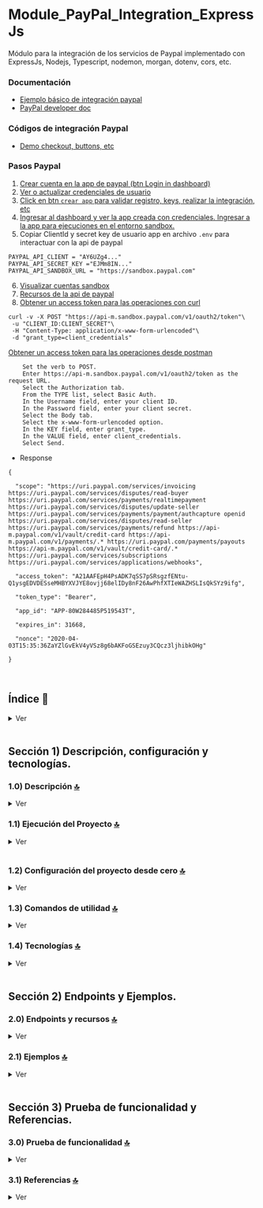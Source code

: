 # Module\_PayPal\_Integration\_ExpressJs

Módulo para la integración de los servicios de Paypal implementado con ExpressJs, Nodejs, Typescript, nodemon, morgan, dotenv, cors, etc.

### Documentación

*   [Ejemplo básico de integración paypal](https://www.youtube.com/watch?v=sBenKZqEzpQ)
*   [PayPal developer doc](https://developer.paypal.com/home)

### Códigos de integración Paypal

*   [Demo checkout, buttons, etc](https://demo.paypal.com/us/demo/code_samples?)

### Pasos Paypal

1.  [Crear cuenta en la app de paypal (btn Login in dashboard)](https://developer.paypal.com/home/)
2.  [Ver o actualizar credenciales de usuario](https://developer.paypal.com/dashboard/applications/sandbox)
3.  [Click en btn `crear app` para validar registro, keys, realizar la integración, etc](https://developer.paypal.com/dashboard/applications/sandbox)
4.  [Ingresar al dashboard y ver la app creada con credenciales. Ingresar a la app para ejecuciones en el entorno sandbox.](https://developer.paypal.com/dashboard/applications/sandbox)
5.  Copiar ClientId y secret key de usuario app en archivo `.env` para interactuar con la api de paypal

```env
PAYPAL_API_CLIENT = "AY6UZg4..."
PAYPAL_API_SECRET_KEY ="EJMm8IN..."
PAYPAL_API_SANDBOX_URL = "https://sandbox.paypal.com"
```

6.  [Visualizar cuentas sandbox](https://developer.paypal.com/dashboard/accounts)
7.  [Recursos de la api de paypal](https://developer.paypal.com/api/rest/current-resources/)
8.  [Obtener un access token para las operaciones con curl](https://developer.paypal.com/api/rest/)

```curl
curl -v -X POST "https://api-m.sandbox.paypal.com/v1/oauth2/token"\
 -u "CLIENT_ID:CLIENT_SECRET"\
 -H "Content-Type: application/x-www-form-urlencoded"\
 -d "grant_type=client_credentials"
```

[Obtener un access token para las operaciones desde postman](https://developer.paypal.com/api/rest/)

```postman
    Set the verb to POST.
    Enter https://api-m.sandbox.paypal.com/v1/oauth2/token as the request URL.
    Select the Authorization tab.
    From the TYPE list, select Basic Auth.
    In the Username field, enter your client ID.
    In the Password field, enter your client secret.
    Select the Body tab.
    Select the x-www-form-urlencoded option.
    In the KEY field, enter grant_type.
    In the VALUE field, enter client_credentials.
    Select Send.
```

*   Response

```git
{

  "scope": "https://uri.paypal.com/services/invoicing https://uri.paypal.com/services/disputes/read-buyer https://uri.paypal.com/services/payments/realtimepayment https://uri.paypal.com/services/disputes/update-seller https://uri.paypal.com/services/payments/payment/authcapture openid https://uri.paypal.com/services/disputes/read-seller https://uri.paypal.com/services/payments/refund https://api-m.paypal.com/v1/vault/credit-card https://api-m.paypal.com/v1/payments/.* https://uri.paypal.com/payments/payouts https://api-m.paypal.com/v1/vault/credit-card/.* https://uri.paypal.com/services/subscriptions https://uri.paypal.com/services/applications/webhooks",

  "access_token": "A21AAFEpH4PsADK7qSS7pSRsgzfENtu-Q1ysgEDVDESseMHBYXVJYE8ovjj68elIDy8nF26AwPhfXTIeWAZHSLIsQkSYz9ifg",

  "token_type": "Bearer",

  "app_id": "APP-80W284485P519543T",

  "expires_in": 31668,

  "nonce": "2020-04-03T15:35:36ZaYZlGvEkV4yVSz8g6bAKFoGSEzuy3CQcz3ljhibkOHg"

}
```

<br>

## Índice 📜

<details>
 <summary> Ver </summary>

 <br>

### Sección 1) Descripción, configuración y tecnologías.

*   [1.0) Descripción del Proyecto.](#10-descripción-)
*   [1.1) Ejecución del Proyecto.](#11-ejecución-del-proyecto-)
*   [1.2) Configuración del proyecto desde cero](#12-configuración-del-proyecto-desde-cero-)
*   [1.3) Comandos de utilidad.](#13-comandos-de-utilidad)
*   [1.4) Tecnologías.](#14-tecnologías-)

### Sección 2) Endpoints y Ejemplos

*   [2.0) EndPoints y recursos.](#20-endpoints-y-recursos-)
*   [2.1) Ejemplos.](#21-ejemplos-)

### Sección 3) Prueba de funcionalidad y Referencias

*   [3.0) Prueba de funcionalidad.](#30-prueba-de-funcionalidad-)
*   [3.1) Referencias.](#31-referencias-)

<br>

</details>

<br>

## Sección 1) Descripción, configuración y tecnologías.

### 1.0) Descripción [🔝](#índice-)

<details>
  <summary>Ver</summary>

 <br>

### 1.0.0) Descripción General

### 1.0.1) Descripción Arquitectura y Funcionamiento

<br>

</details>

### 1.1) Ejecución del Proyecto [🔝](#índice-)

<details>
  <summary>Ver</summary>
<br>

#### 1.1.0) Configuraciones iniciales

*   Una vez creado un entorno de trabajo a través de algún ide, clonamos el proyecto

```git
git clone https://github.com/andresWeitzel/Module_PayPal_Integration_ExpressJs
```

*   Nos posicionamos sobre el proyecto

```git
cd 'projectName'
```

*   Instalamos la última versión LTS de [Nodejs(v18)](https://nodejs.org/en/download).
*   Instalamos todas las librerías necesarias

```git
npm i
```

*   Las variables de entorno utilizadas en el proyecto se mantienen para simplificar el proceso de configuración de las mismas. Es recomendado agregar el archivo correspondiente (.env) al .gitignore.
*   El siguiente script configurado en el package.json del proyecto es el encargado de
    *   Levantar el servidor con express (entorno productivo)
    *   Levantar el servidor con express y nodemon (entorno local dev)

```git
"scripts": {
   "dev": "nodemon src/server.js",
   "start": "node src/server.js"
 },
```

*   Ejecutamos la app desde terminal para entorno local.

```git
npm run dev
```

*   Ejecutamos la app desde terminal para entorno productivo.

```git
npm start
```

*   Si se presenta algún mensaje indicando qué el puerto 8080 ya está en uso, podemos terminar todos los procesos dependientes y volver a ejecutar la app

```git
npx kill-port 8080
npm run dev o npm start
```

<br>

</details>

<br>

### 1.2) Configuración del proyecto desde cero [🔝](#índice-)

<details>
  <summary>Ver</summary>

<br>

*   Una vez creado un entorno de trabajo a través de algún ide, clonamos el proyecto

```git
git clone https://github.com/andresWeitzel/Module_PayPal_Integration_ExpressJs
```

*   Nos posicionamos sobre el proyecto

```git
cd 'projectName'
```

*   Instalamos la última versión LTS de [Nodejs(v18)](https://nodejs.org/en/download)
*   Abrimos una terminal desde vsc
*   Inicializamos un proyecto nodejs

```git
npm init
```

*   Creamos un archivo .gitignore y agregamos los files necesarios (por el momento node\_modules)

```git
node_modules
```

*   Creamos un direct source (src) para agregar toda la lógica de nuestra app
*   Instalamos el paquete para el uso de Nodejs con Typescript

```git
npm i --save-dev @types/node
```

*   Instalamos lo necesario para usar typescript

```git
# Locally in your project.
npm install -D typescript
npm install -D ts-node

# Or globally with TypeScript.
npm install -g typescript
npm install -g ts-node

# Depending on configuration, you may also need these
npm install -D tslib @types/node
```

*   Instalamos los plugins para [express (framework)](https://www.npmjs.com/package/express) para ts y nodejs

```git
npm i --save-dev @types/express
npm i express
```

*   Instalamos el plugin para [cors (gestión de recursos)](https://www.npmjs.com/package/cors)

```git
npm i --save-dev @types/cors
npm i cors
```

*   Instalamos el plugin para [dotenv (variables de entorno)](https://www.npmjs.com/package/dotenv)

```git
npm i --save-dev @types/dotenv
```

*   Instalamos el plugin para [morgan-middleware (errores, formatos, etc)](https://levelup.gitconnected.com/better-logs-for-expressjs-using-winston-and-morgan-with-typescript-1c31c1ab9342)

```git
npm i morgan @types/morgan
```

*   Instalamos el plugin para [nodemon (autoreload server)](https://www.npmjs.com/package/nodemon) de forma global y local

```git
npm i -g nodemon
npm i nodemon
```

*   Las variables de entorno utilizadas en el proyecto se mantienen para simplificar el proceso de configuración de las mismas. Es recomendado agregar el archivo correspondiente (.env) al .gitignore.
*   El siguiente script configurado en el package.json del proyecto es el encargado de
    *   Levantar el servidor con express (entorno productivo)
    *   Levantar el servidor con express y nodemon (entorno local dev)

```git
"scripts": {
   "start": "node src/server.ts",
   "start:dev": "nodemon src/server.ts"
 },
```

*   Ejecutamos la app desde terminal para entorno local.

```git
npm run start:dev
```

*   Ejecutamos la app desde terminal para entorno productivo.

```git
npm start
```

*   Si se presenta algún mensaje indicando qué el puerto 8080 ya está en uso, podemos terminar todos los procesos dependientes y volver a ejecutar la app

```git
npx kill-port 8080
npm run start:dev o npm start
```

<br>

</details>

### 1.3) Comandos de utilidad [🔝](#índice-)

<details>
  <summary>Ver</summary>

 <br>

<br>

</details>

### 1.4) Tecnologías [🔝](#índice-)

<details>
  <summary>Ver</summary>

 <br>

| **Tecnologías** | **Versión** | **Finalidad** |\
| ------------- | ------------- | ------------- |
| [NodeJS](https://nodejs.org/en/) | 14.18.1  | Librería JS |
| [Typescript](https://www.typescriptlang.org/) | 3.8.3  | Lenguaje con alto tipado basado en JS |
| [VSC](https://code.visualstudio.com/docs) | 1.72.2  | IDE |
| [Postman](https://www.postman.com/downloads/) | 10.11  | Cliente Http |
| [CMD](https://learn.microsoft.com/en-us/windows-server/administration/windows-commands/cmd) | 10 | Símbolo del Sistema para linea de comandos |
| [Git](https://git-scm.com/downloads) | 2.29.1  | Control de Versiones |

</br>

| **Extensión** |\
| -------------  |
| Prettier - Code formatter |
| Typescript Toolbox - generate setters, getters, constrc, etc |
| Otras |

<br>

</details>

<br>

## Sección 2) Endpoints y Ejemplos.

### 2.0) Endpoints y recursos [🔝](#índice-)

<details>
  <summary>Ver</summary>

<br>

</details>

### 2.1) Ejemplos [🔝](#índice-)

<details>
  <summary>Ver</summary>
<br>

<br>

</details>

<br>

## Sección 3) Prueba de funcionalidad y Referencias.

### 3.0) Prueba de funcionalidad [🔝](#índice-)

<details>
  <summary>Ver</summary>

<br>

<br>

</details>

### 3.1) Referencias [🔝](#índice-)

<details>
  <summary>Ver</summary>

 <br>

#### Documentación

*   [Ejemplo básico de integración paypal](https://www.youtube.com/watch?v=sBenKZqEzpQ)
*   [PayPal developer doc](https://developer.paypal.com/home)

#### Códigos de integración Paypal

*   [Demo checkout, buttons, etc](https://demo.paypal.com/us/demo/code_samples?)

#### Herramientas

*   [Convert cURL para node-axios](https://curlconverter.com/node-axios/)

#### Remark

*   [remark-inline-links](https://github.com/remarkjs/remark-inline-links)
*   [remark-lint-list-item-indent](https://www.npmjs.com/package/remark-lint-list-item-indent)

<br>

</details>

